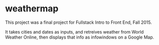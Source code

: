 # weathermap
This project was a final project for Fullstack Intro to Front End, Fall 2015.

It takes cities and dates as inputs, and retreives weather from World Weather Online, then displays that info as infowindows on a Google Map.
